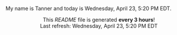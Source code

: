 My name is Tanner and today is Wednesday, April 23, 5:20 PM EDT.

<p align="center">This <i>README</i> file is generated <b>every 3 hours</b>!</br>Last refresh: Wednesday, April 23, 5:20 PM EDT<br /></p>
